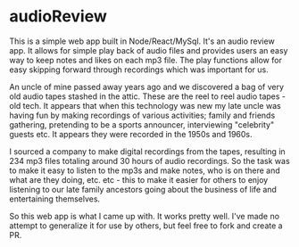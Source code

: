 # audioReview

This is a simple web app built in Node/React/MySql. It's an audio review app. It allows for simple play back of audio files and provides users an easy way to 
keep notes and likes on each mp3 file. The play functions allow for easy skipping forward through recordings which was important for us.

An uncle of mine passed away years ago and we discovered a bag of very old audio tapes stashed in the attic.
These are the reel to reel audio tapes - old tech. It appears that when this technology was new my late uncle was having fun
by making recordings of various activities; family and friends gathering, pretending to be a sports announcer, interviewing "celebrity" guests etc.
It appears they were recorded in the 1950s and 1960s.

I sourced a company to make digital recordings from the tapes, resulting in 234 mp3 files totaling around 30 hours of audio recordings. So the task was to make
it easy to listen to the mp3s and make notes, who is on there and what are they doing, etc. etc - this to make it easier for others to enjoy listening to our late
family ancestors going about the business of life and entertaining themselves.

So this web app is what I came up with. It works pretty well. I've made no attempt to generalize it for use by others, but feel free to fork and create a PR.
